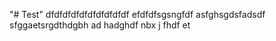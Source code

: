 "# Test" 
dfdfdfdfdfdfdfdfdfdf
efdfdfsgsngfdf
asfghsgdsfadsdf
sfggaetsrgdthdgbh
ad
hadghdf
nbx
j
fhdf
et
